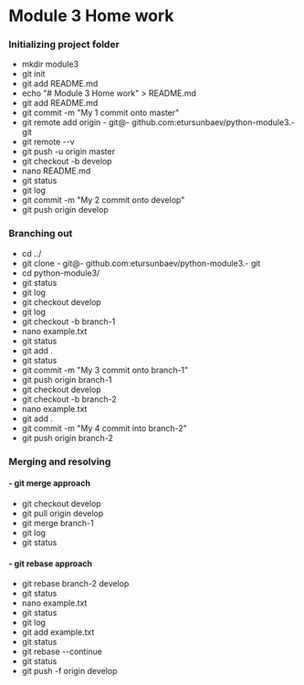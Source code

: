 # Module 3 Home work

### Initializing project folder
- mkdir module3
- git init
- git add README.md
- echo "# Module 3 Home work" > README.md
- git add README.md
- git commit -m "My 1 commit onto master"
- git remote add origin - git@- github.com:etursunbaev/python-module3.- git
- git remote --v
- git push -u origin master
- git checkout -b develop
- nano README.md
- git status
- git log
- git commit -m "My 2 commit onto develop"
- git push origin develop

### Branching out 
- cd ../
- git clone - git@- github.com:etursunbaev/python-module3.- git
- cd python-module3/
- git status
- git log
- git checkout develop
- git log
- git checkout -b branch-1
- nano example.txt
- git status
- git add .
- git status
- git commit -m "My 3 commit onto branch-1"
- git push origin branch-1
- git checkout develop
- git checkout -b branch-2
- nano example.txt
- git add .
- git commit -m "My 4 commit into branch-2"
- git push origin branch-2

### Merging and resolving

#### - git merge approach
- git checkout develop
- git pull origin develop
- git merge branch-1
- git log
- git status

#### - git rebase approach
- git rebase branch-2 develop
- git status
- nano example.txt
- git status
- git log
- git add example.txt
- git status
- git rebase --continue
- git status
- git push -f origin develop
